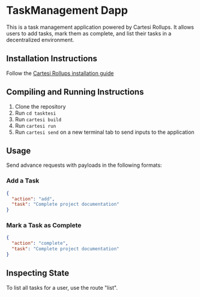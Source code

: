 # TaskManagement Dapp

This is a task management application powered by Cartesi Rollups. It allows users to add tasks, mark them as complete, and list their tasks in a decentralized environment.

## Installation Instructions

Follow the [Cartesi Rollups installation guide](https://docs.cartesi.io/cartesi-rollups/1.3/development/installation/)

## Compiling and Running Instructions

1. Clone the repository
2. Run `cd tasktesi`
3. Run `cartesi build`
4. Run `cartesi run`
5. Run `cartesi send` on a new terminal tab to send inputs to the application

## Usage

Send advance requests with payloads in the following formats:

### Add a Task

```json
{
  "action": "add",
  "task": "Complete project documentation"
}
```

### Mark a Task as Complete

```json
{
  "action": "complete",
  "task": "Complete project documentation"
}
```

## Inspecting State

To list all tasks for a user, use the route "list".
